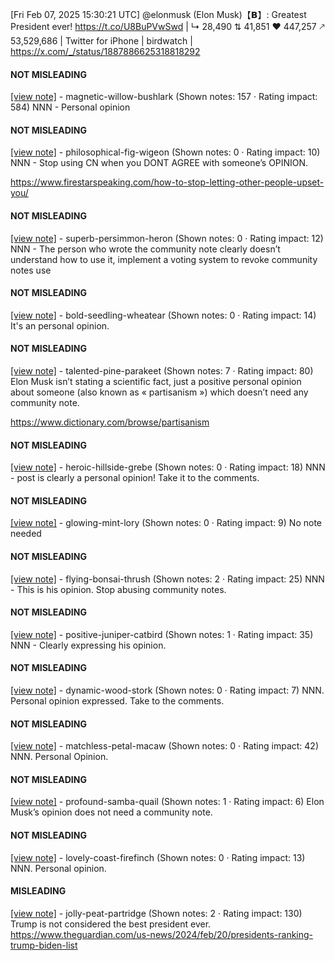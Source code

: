 [Fri Feb 07, 2025 15:30:21 UTC] @elonmusk (Elon Musk)【𝗕】: Greatest President ever! https://t.co/U8BuPVwSwd | ↳ 28,490 ⇅ 41,851 ♥ 447,257 🡕 53,529,686 | Twitter for iPhone | birdwatch | https://x.com/_/status/1887886625318818292

#### NOT MISLEADING

[[view note]](https://x.com/i/birdwatch/n/1887938400273015254) - magnetic-willow-bushlark (Shown notes: 157 · Rating impact: 584)
NNN - Personal opinion

#### NOT MISLEADING

[[view note]](https://x.com/i/birdwatch/n/1887892993291514255) - philosophical-fig-wigeon (Shown notes: 0 · Rating impact: 10)
NNN - Stop using CN when you DONT AGREE with someone’s OPINION.

https://www.firestarspeaking.com/how-to-stop-letting-other-people-upset-you/

#### NOT MISLEADING

[[view note]](https://x.com/i/birdwatch/n/1887891286218490296) - superb-persimmon-heron (Shown notes: 0 · Rating impact: 12)
NNN - The person who wrote the community note clearly doesn’t understand how to use it, implement a voting system to revoke community notes use 

#### NOT MISLEADING

[[view note]](https://x.com/i/birdwatch/n/1887891005438820362) - bold-seedling-wheatear (Shown notes: 0 · Rating impact: 14)
It's an personal opinion.

#### NOT MISLEADING

[[view note]](https://x.com/i/birdwatch/n/1887889990018814304) - talented-pine-parakeet (Shown notes: 7 · Rating impact: 80)
Elon Musk isn’t stating a scientific fact, just a positive personal opinion about someone (also known as « partisanism ») which doesn’t need any community note.

https://www.dictionary.com/browse/partisanism

#### NOT MISLEADING

[[view note]](https://x.com/i/birdwatch/n/1887889772854550664) - heroic-hillside-grebe (Shown notes: 0 · Rating impact: 18)
NNN - post is clearly a personal opinion! Take it to the comments.

#### NOT MISLEADING

[[view note]](https://x.com/i/birdwatch/n/1887889563558826190) - glowing-mint-lory (Shown notes: 0 · Rating impact: 9)
No note needed

#### NOT MISLEADING

[[view note]](https://x.com/i/birdwatch/n/1887889351373209889) - flying-bonsai-thrush (Shown notes: 2 · Rating impact: 25)
NNN - This is his opinion. Stop abusing community notes. 

#### NOT MISLEADING

[[view note]](https://x.com/i/birdwatch/n/1887889207554617542) - positive-juniper-catbird (Shown notes: 1 · Rating impact: 35)
NNN - Clearly expressing his opinion.

#### NOT MISLEADING

[[view note]](https://x.com/i/birdwatch/n/1887889200579502082) - dynamic-wood-stork (Shown notes: 0 · Rating impact: 7)
NNN. Personal opinion expressed. Take to the comments.

#### NOT MISLEADING

[[view note]](https://x.com/i/birdwatch/n/1887889190127276044) - matchless-petal-macaw (Shown notes: 0 · Rating impact: 42)
NNN. Personal Opinion.

#### NOT MISLEADING

[[view note]](https://x.com/i/birdwatch/n/1887889076788838805) - profound-samba-quail (Shown notes: 1 · Rating impact: 6)
Elon Musk’s opinion does not need a community note.

#### NOT MISLEADING

[[view note]](https://x.com/i/birdwatch/n/1887889071931797833) - lovely-coast-firefinch (Shown notes: 0 · Rating impact: 13)
NNN. Personal opinion. 

#### MISLEADING

[[view note]](https://x.com/i/birdwatch/n/1887888439728623667) - jolly-peat-partridge (Shown notes: 2 · Rating impact: 130)
Trump is not considered the best president ever. 
https://www.theguardian.com/us-news/2024/feb/20/presidents-ranking-trump-biden-list
